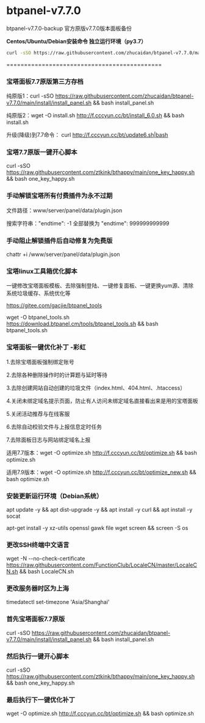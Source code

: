 # btpanel-v7.7.0
btpanel-v7.7.0-backup  官方原版v7.7.0版本面板备份

**Centos/Ubuntu/Debian安装命令 独立运行环境（py3.7）**

```Bash
curl -sSO https://raw.githubusercontent.com/zhucaidan/btpanel-v7.7.0/main/install/install_panel.sh && bash install_panel.sh
```
============================================

### 宝塔面板7.7原版第三方存档

纯原版1：curl -sSO https://raw.githubusercontent.com/zhucaidan/btpanel-v7.7.0/main/install/install_panel.sh && bash install_panel.sh

纯原版2：wget -O install.sh http://f.cccyun.cc/bt/install_6.0.sh && bash install.sh

升级(降级)到7.7命令： curl http://f.cccyun.cc/bt/update6.sh|bash

### 宝塔7.7原版一键开心脚本

curl -sSO https://raw.githubusercontent.com/ztkink/bthappy/main/one_key_happy.sh && bash one_key_happy.sh


### 手动解锁宝塔所有付费插件为永不过期

文件路径：www/server/panel/data/plugin.json

搜索字符串："endtime": -1 全部替换为 "endtime": 999999999999

### 手动阻止解锁插件后自动修复为免费版

chattr +i /www/server/panel/data/plugin.json


### 宝塔linux工具箱优化脚本

一键修改宝塔面板模板、去除强制登陆、一键修复面板、一键更换yum源、清除系统垃圾缓存、系统优化等

https://gitee.com/gacjie/btpanel_tools

wget -O btpanel_tools.sh https://download.btpanel.cm/tools/btpanel_tools.sh && bash btpanel_tools.sh

### 宝塔面板一键优化补丁 -彩虹

1.去除宝塔面板强制绑定账号

2.去除各种删除操作时的计算题与延时等待

3.去除创建网站自动创建的垃圾文件（index.html、404.html、.htaccess）

4.关闭未绑定域名提示页面，防止有人访问未绑定域名直接看出来是用的宝塔面板

5.关闭活动推荐与在线客服

6.去除自动校验文件与上报信息定时任务

7.去除面板日志与网站绑定域名上报

适用7.7版本：wget -O optimize.sh http://f.cccyun.cc/bt/optimize.sh && bash optimize.sh

适用7.9版本：wget -O optimize.sh http://f.cccyun.cc/bt/optimize_new.sh && bash optimize.sh

### 安装更新运行环境（Debian系统）

apt update -y && apt dist-upgrade -y && apt install -y curl && apt install -y socat

apt-get install -y xz-utils openssl gawk file wget screen && screen -S os

### 更改SSH终端中文语言

wget -N --no-check-certificate https://raw.githubusercontent.com/FunctionClub/LocaleCN/master/LocaleCN.sh && bash LocaleCN.sh

### 更改服务器时区为上海

timedatectl set-timezone 'Asia/Shanghai'

### 首先宝塔面板7.7原版

curl -sSO https://raw.githubusercontent.com/zhucaidan/btpanel-v7.7.0/main/install/install_panel.sh && bash install_panel.sh

### 然后执行一键开心脚本
curl -sSO https://raw.githubusercontent.com/ztkink/bthappy/main/one_key_happy.sh && bash one_key_happy.sh

### 最后执行下一键优化补丁
wget -O optimize.sh http://f.cccyun.cc/bt/optimize.sh && bash optimize.sh⠀
